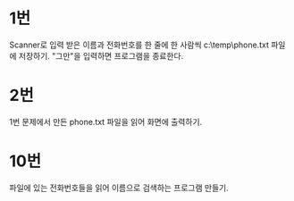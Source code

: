# 1번
Scanner로 입력 받은 이름과 전화번호를 한 줄에 한 사람씩 c:\temp\phone.txt 파일에 저장하기.
"그만"을 입력하면 프로그램을 종료한다. 

# 2번
1번 문제에서 만든 phone.txt 파일을 읽어 화면에 출력하기.

# 10번
파일에 있는 전화번호들을 읽어 이름으로 검색하는 프로그램 만들기. 
